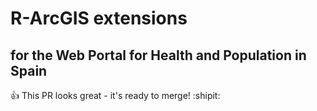 # R-ArcGIS extensions 
## for the Web Portal for Health and Population in Spain

:+1: This PR looks great - it's ready to merge! :shipit:

